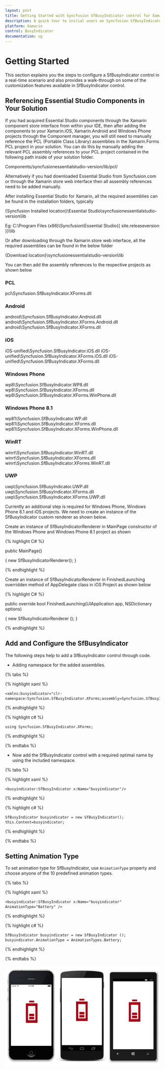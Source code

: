 ```yaml
---
layout: post
title: Getting Started with Syncfusion SfBusyIndicator control for Xamarin.Forms
description: A quick tour to initial users on Syncfusion SfBusyIndicator control for Xamarin.Forms platform
platform: Xamarin
control: BusyIndicator
documentation: ug
---
```


# Getting Started

This section explains you the steps to configure a SfBusyIndicator control in a real-time scenario and also provides a walk-through on some of the customization features available in SfBusyIndicator control.

## Referencing Essential Studio Components in Your Solution	

If you had acquired Essential Studio components through the Xamarin component store interface from within your IDE, then after adding the components to your Xamarin.iOS, Xamarin.Android and Windows Phone projects through the Component manager, you will still need to manually reference the PCL (Portable Class Library) assemblies in the Xamarin.Forms PCL project in your solution. You can do this by manually adding the relevant PCL assembly references to your PCL project contained in the following path inside of your solution folder.

Components/syncfusionessentialstudio-version/lib/pcl/

Alternatively if you had downloaded Essential Studio from Syncfusion.com or through the Xamarin store web interface then all assembly references need to be added manually.

After installing Essential Studio for Xamarin, all the required assemblies can be found in the installation folders, typically

{Syncfusion Installed location}\Essential Studio\syncfusionessentialstudio-version\lib

Eg: C:\Program Files (x86)\Syncfusion\Essential Studio\{{ site.releaseversion }}\lib

Or after downloading through the Xamarin store web interface, all the required assemblies can be found in the below folder

{Download location}\syncfusionessentialstudio-version\lib

You can then add the assembly references to the respective projects as shown below


### PCL 
pcl\Syncfusion.SfBusyIndicator.XForms.dll

### Android 
android\Syncfusion.SfBusyIndicator.Android.dll
android\Syncfusion.SfBusyIndicator.XForms.Android.dll
android\Syncfusion.SfBusyIndicator.XForms.dll

### iOS 
iOS-unified\Syncfusion.SfBusyIndicator.iOS.dll
iOS-unified\Syncfusion.SfBusyIndicator.XForms.iOS.dll
iOS-unified\Syncfusion.SfBusyIndicator.XForms.dll

### Windows Phone
wp8\Syncfusion.SfBusyIndicator.WP8.dll
wp8\Syncfusion.SfBusyIndicator.XForms.dll
wp8\Syncfusion.SfBusyIndicator.XForms.WinPhone.dll

### Windows Phone 8.1
wp81\Syncfusion.SfBusyIndicator.WP.dll
wp81\Syncfusion.SfBusyIndicator.XForms.dll
wp81\Syncfusion.SfBusyIndicator.XForms.WinPhone.dll

### WinRT 
winrt\Syncfusion.SfBusyIndicator.WinRT.dll
winrt\Syncfusion.SfBusyIndicator.XForms.dll
winrt\Syncfusion.SfBusyIndicator.XForms.WinRT.dll

### UWP 
uwp\Syncfusion.SfBusyIndicator.UWP.dll
uwp\Syncfusion.SfBusyIndicator.XForms.dll
uwp\Syncfusion.SfBusyIndicator.XForms.UWP.dll



Currently an additional step is required for Windows Phone, Windows Phone 8.1 and iOS projects. We need to create an instance of the SfBusyIndicator custom renderer as shown below. 

Create an instance of SfBusyIndicatorRenderer in MainPage constructor of the Windows Phone and Windows Phone 8.1  project as shown 

{% highlight C# %}

public MainPage()

{
    new SfBusyIndicatorRenderer();
}

{% endhighlight %}

Create an instance of SfBusyIndicatorRenderer in FinishedLaunching overridden method of AppDelegate class in iOS Project as shown below

{% highlight C# %}

public override bool FinishedLaunching(UIApplication app, NSDictionary options)

{
    new SfBusyIndicatorRenderer ();
}	

{% endhighlight %}

## Add and Configure the SfBusyIndicator

The following steps help to add a SfBusyIndicator control through code.

* Adding namespace for the added assemblies. 

{% tabs %}

{% highlight xaml %}

	<xmlns:busyindicator="clr-namespace:Syncfusion.SfBusyIndicator.XForms;assembly=Syncfusion.SfBusyIndicator.XForms"/>
	
{% endhighlight %}

{% highlight c# %}

	using Syncfusion.SfBusyIndicator.XForms; 

{% endhighlight %}

{% endtabs %}

* Now add the SfBusyIndicator control with a required optimal name by using the included namespace.

{% tabs %}

{% highlight xaml %}

	<busyindicator:SfBusyIndicator x:Name="busyindicator"/>
	
{% endhighlight %}

{% highlight c# %}
	
	SfBusyIndicator busyindicator = new SfBusyIndicator();
	this.Content=busyindicator;
	
{% endhighlight %}

{% endtabs %}

## Setting Animation Type

To set animation type for SfBusyIndicator, use `AnimationType` property and choose anyone of the 10 predefined animation types. 

{% tabs %}

{% highlight xaml %}

	<busyindicator:SfBusyIndicator x:Name="busyindicator" AnimationType="Battery" />
	
{% endhighlight %}

{% highlight c# %}

	SfBusyIndicator busyindicator = new SfBusyIndicator (); 
	busyindicator.AnimationType = AnimationTypes.Battery;

{% endhighlight %}

{% endtabs %}


![](images/Busyindicator.png)